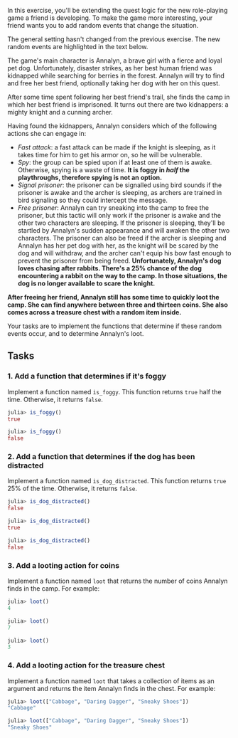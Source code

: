 In this exercise, you'll be extending the quest logic for the new role-playing game a friend is developing.
To make the game more interesting, your friend wants you to add random events that change the situation.

The general setting hasn't changed from the previous exercise.
The new random events are highlighted in the text below.

The game's main character is Annalyn, a brave girl with a fierce and loyal pet dog.
Unfortunately, disaster strikes, as her best human friend was kidnapped while searching for berries in the forest.
Annalyn will try to find and free her best friend, optionally taking her dog with her on this quest.

After some time spent following her best friend's trail, she finds the camp in which her best friend is imprisoned. It turns out there are two kidnappers: a mighty knight and a cunning archer.

Having found the kidnappers, Annalyn considers which of the following actions she can engage in:

- _Fast attack_: a fast attack can be made if the knight is sleeping, as it takes time for him to get his armor on, so he will be vulnerable.<!-- **There is a 5% chance that Annalyn stumbles while approaching the knight. This will wake up the knight and buy him enough time to put on his armor so that a fast attack is no longer possible.** [potential future test case] -->
- _Spy_: the group can be spied upon if at least one of them is awake. Otherwise, spying is a waste of time. **It is foggy in _half_ the playthroughs, therefore spying is not an option.**
- _Signal prisoner_: the prisoner can be signalled using bird sounds if the prisoner is awake and the archer is sleeping, as archers are trained in bird signaling so they could intercept the message.
- _Free prisoner_: Annalyn can try sneaking into the camp to free the prisoner, but this tactic will only work if the prisoner is awake and the other two characters are sleeping. If the prisoner is sleeping, they'll be startled by Annalyn's sudden appearance and will awaken the other two characters. The prisoner can also be freed if the archer is sleeping and Annalyn has her pet dog with her, as the knight will be scared by the dog and will withdraw, and the archer can't equip his bow fast enough to prevent the prisoner from being freed. **Unfortunately, Annalyn's dog loves chasing after rabbits. There's a 25% chance of the dog encountering a rabbit on the way to the camp. In those situations, the dog is no longer available to scare the knight.**

**After freeing her friend, Annalyn still has some time to quickly loot the camp. She can find anywhere between three and thirteen coins. She also comes across a treasure chest with a random item inside.**

Your tasks are to implement the functions that determine if these random events occur, and to determine Annalyn's loot.

## Tasks

### 1. Add a function that determines if it's foggy

Implement a function named `is_foggy`. This function returns `true` half the time. Otherwise, it returns `false`.

```julia
julia> is_foggy()
true

julia> is_foggy()
false
```

### 2. Add a function that determines if the dog has been distracted

Implement a function named `is_dog_distracted`. This function returns `true` 25% of the time. Otherwise, it returns `false`.

```julia
julia> is_dog_distracted()
false

julia> is_dog_distracted()
true

julia> is_dog_distracted()
false
```

### 3. Add a looting action for coins

Implement a function named `loot` that returns the number of coins Annalyn finds in the camp. For example:

```julia
julia> loot()
4

julia> loot()
7

julia> loot()
3
```

### 4. Add a looting action for the treasure chest

Implement a function named `loot` that takes a collection of items as an argument and returns the item Annalyn finds in the chest. For example:

```julia
julia> loot(["Cabbage", "Daring Dagger", "Sneaky Shoes"])
"Cabbage"

julia> loot(["Cabbage", "Daring Dagger", "Sneaky Shoes"])
"Sneaky Shoes"
```
